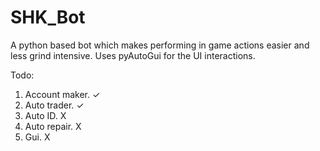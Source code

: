 # SHK_Bot 

A python based bot which makes performing in game actions easier and less grind intensive. Uses pyAutoGui for the UI interactions. 

Todo:
1) Account maker. ✓
2) Auto trader. ✓
3) Auto ID. X
4) Auto repair. X
5) Gui. X
